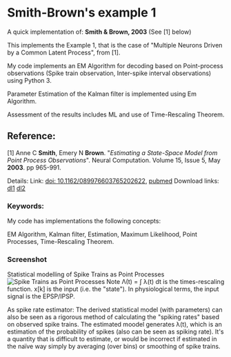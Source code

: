# Smith-Brown's example 1
A quick implementation of: **Smith & Brown, 2003** (See [1] below)

This implements the Example 1, that is the case of "Multiple Neurons Driven by a Common Latent Process", from [1].

My code implements an EM Algorithm for decoding based on Point-process observations (Spike train observation, Inter-spike interval observations) using Python 3.

Parameter Estimation of the Kalman filter is implemented using Em Algorithm.

Assessment of the results includes ML and use of Time-Rescaling Theorem.

## Reference:
[1]
Anne C **Smith**, Emery N **Brown**.
"*Estimating a State-Space Model from Point Process Observations*".
Neural Computation.
Volume 15, Issue 5, May **2003**.
pp 965-991.

Details: Link: [doi: 10.1162/089976603765202622](https://doi.org/10.1162/089976603765202622),
[pubmed](https://pubmed.ncbi.nlm.nih.gov/12803953/) Download links:
[dl1](https://www.cmu.edu/dickson-prize/images/ENBrown_Dickson_Prize_Publications_12_06_18.pdf)
[dl2](http://annecsmith.net/images/State_Space_2003.pdf)


### Keywords:
My code has implementations the following concepts:

EM Algorithm, Kalman filter, Estimation, Maximum Likelihood, Point Processes, Time-Rescaling Theorem.

### Screenshot
Statistical modelling of Spike Trains as Point Processes
![Spike Trains as Point Processes](https://repository-images.githubusercontent.com/80567584/04691a80-5aa6-11eb-863e-9f2bab06be1b "Statisticall modelling of Spike Trains as Point Processes")
Note Λ(t) = ∫ λ(t) dt is the times-rescaling function. x[k] is the input (i.e. the "state"). In physiological terms, the input signal is the EPSP/IPSP.

As spike rate estimator: The derived statistical model (with parameters) can also be seen as a rigorous method of calculating the "spiking rates" based on observed spike trains. The estimated moodel generates λ(t), which is an estimation of the probability of spikes (also can be seen as spiking rate). It's a quantity that is difficult to estimate, or would be incorrect if estimated in the naïve way simply by averaging (over bins) or smoothing of spike trains.
